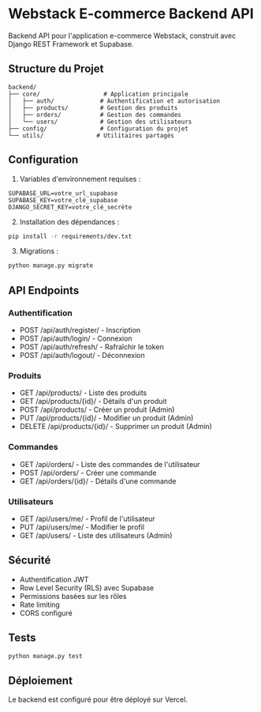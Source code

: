 # Webstack E-commerce Backend API

Backend API pour l'application e-commerce Webstack, construit avec Django REST Framework et Supabase.

## Structure du Projet

```
backend/
├── core/                  # Application principale
│   ├── auth/             # Authentification et autorisation
│   ├── products/         # Gestion des produits
│   ├── orders/           # Gestion des commandes
│   └── users/            # Gestion des utilisateurs
├── config/               # Configuration du projet
└── utils/               # Utilitaires partagés
```

## Configuration

1. Variables d'environnement requises :
```env
SUPABASE_URL=votre_url_supabase
SUPABASE_KEY=votre_clé_supabase
DJANGO_SECRET_KEY=votre_clé_secrète
```

2. Installation des dépendances :
```bash
pip install -r requirements/dev.txt
```

3. Migrations :
```bash
python manage.py migrate
```

## API Endpoints

### Authentification
- POST /api/auth/register/ - Inscription
- POST /api/auth/login/ - Connexion
- POST /api/auth/refresh/ - Rafraîchir le token
- POST /api/auth/logout/ - Déconnexion

### Produits
- GET /api/products/ - Liste des produits
- GET /api/products/{id}/ - Détails d'un produit
- POST /api/products/ - Créer un produit (Admin)
- PUT /api/products/{id}/ - Modifier un produit (Admin)
- DELETE /api/products/{id}/ - Supprimer un produit (Admin)

### Commandes
- GET /api/orders/ - Liste des commandes de l'utilisateur
- POST /api/orders/ - Créer une commande
- GET /api/orders/{id}/ - Détails d'une commande

### Utilisateurs
- GET /api/users/me/ - Profil de l'utilisateur
- PUT /api/users/me/ - Modifier le profil
- GET /api/users/ - Liste des utilisateurs (Admin)

## Sécurité

- Authentification JWT
- Row Level Security (RLS) avec Supabase
- Permissions basées sur les rôles
- Rate limiting
- CORS configuré

## Tests

```bash
python manage.py test
```

## Déploiement

Le backend est configuré pour être déployé sur Vercel.
